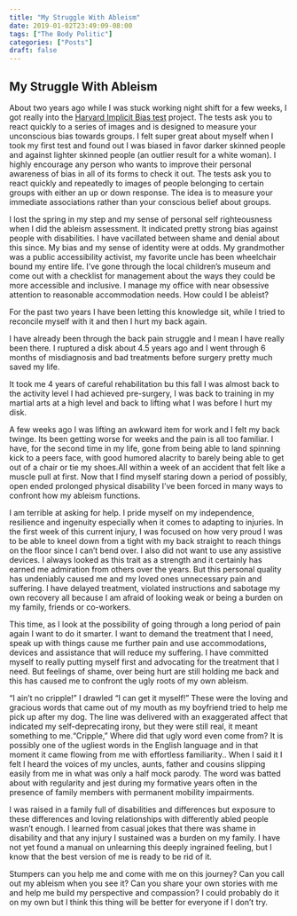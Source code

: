 ```yaml
---
title: "My Struggle With Ableism"
date: 2019-01-02T23:49:09-08:00
tags: ["The Body Politic"]
categories: ["Posts"]
draft: false
---
```

## My Struggle With Ableism

About two years ago while I was stuck working night shift for a few weeks, I got really into the [Harvard Implicit Bias test](https://implicit.harvard.edu/implicit/iatdetails.html) project. The tests ask you to react quickly to a series of images and is designed to measure your unconscious bias towards groups. I felt super great about myself when I took my first test and found out I was biased in favor darker skinned people and against lighter skinned people (an outlier result for a white woman). I highly encourage any person who wants to improve their personal awareness of bias in all of its forms to check it out. The tests ask you to react quickly and repeatedly to images of people belonging to certain groups with either an up or down response. The idea is to measure your immediate associations rather than your conscious belief about groups. 

I lost the spring in my step and my sense of personal self righteousness when I did the ableism assessment. It indicated pretty strong bias against people with disabilities. I have vacillated between shame and denial about this since. My bias and my sense of identity were at odds. My grandmother was a public accessibility activist, my favorite uncle has been wheelchair bound my entire life. I’ve gone through the local children’s museum and come out with a checklist for management about the ways they could be more accessible and inclusive. I manage my office with near obsessive attention to reasonable accommodation needs. How could I be ableist?

For the past two years I have been letting this knowledge sit, while I tried to reconcile myself with it and then I hurt my back again. 

I have already been through the back pain struggle and I mean I have really been there. I ruptured a disk about 4.5 years ago and I went through 6 months of misdiagnosis and bad treatments before surgery pretty much saved my life. 

It took me 4 years of careful rehabilitation bu this fall  I was almost back to the activity level I had achieved pre-surgery, I was back to training in my martial arts at a high level and back to lifting what I was before I hurt my disk. 

A few weeks ago I was lifting an awkward item for work and I felt my back twinge. Its been getting worse for weeks and the pain is all too familiar. I have, for the second time in my life, gone from being able to land spinning kick to a peers face, with good humored alacrity to barely being able to get out of a chair or tie my shoes.All within a week of an accident that felt like a muscle pull at first. Now that I find myself staring down a period of possibly, open ended prolonged physical disability I’ve been forced in many ways to confront how my ableism functions.

I am terrible at asking for help. I pride myself on my independence, resilience and ingenuity especially when it comes to adapting to injuries. In the first week of this current injury, I was focused on how very proud I was to be able to kneel down from a tight with my back straight to reach things on the floor since I can’t bend over. I also did not want to use any assistive devices.  I always looked as this trait as a strength and it certainly has earned me admiration from others over the years. But this personal quality has undeniably caused me and my loved ones unnecessary pain and suffering. I have delayed treatment, violated instructions and sabotage my own recovery all because I am afraid of looking weak or being a burden on my family, friends or co-workers.  

This time, as I look at the possibility of going through a long period of pain again I want to do it smarter. I want to demand the treatment that I need, speak up with things cause me further pain and use accommodations, devices and assistance that will reduce my suffering.  I have committed myself to really putting myself first and advocating for the treatment that I need. But feelings of shame, over being hurt are still holding me back and this has caused me to confront the ugly roots of my own ableism.

“I ain’t no cripple!” I drawled “I can get it myself!” These were the loving and gracious words that came out of my mouth as my boyfriend tried to help me pick up after my dog. The line was delivered with an exaggerated affect that indicated my self-deprecating irony, but they were still real, it meant something to me.“Cripple,” Where did that ugly word even come from?  It is possibly one of the ugliest words in the English language and in that moment it came flowing from me with effortless familiarity.. When I said it I felt I heard the voices of my uncles, aunts, father and cousins slipping easily from me in what was only a half mock parody. The word was batted about with regularity and jest during my formative years often in the presence of family members with permanent mobility impairments. 

I was raised in a family full of disabilities and differences but exposure to these differences and loving relationships with differently abled people wasn’t enough. I learned from casual jokes that there was shame in disability and that any injury I sustained was a burden on my family. I have not yet found a manual on unlearning this deeply ingrained feeling, but I know that the best version of me is ready to be rid of it. 

Stumpers can you help me and come with me on this journey? Can you call out my ableism when you see it? Can you share your own stories with me and help me build my perspective and compassion? I could probably do it on my own but I think this thing will be better for everyone if I don’t try. 


